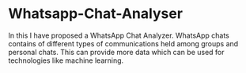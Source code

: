 # Whatsapp-Chat-Analyser
In this I have proposed a WhatsApp Chat Analyzer. WhatsApp chats contains of different types of communications held among groups and personal chats. This can provide more data which can be used for technologies like machine learning.
